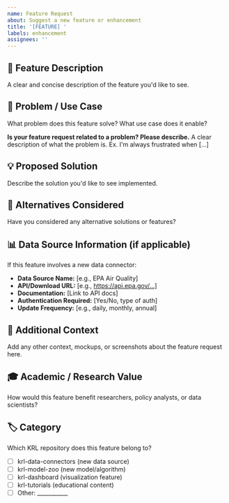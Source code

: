 ```yaml
---
name: Feature Request
about: Suggest a new feature or enhancement
title: '[FEATURE] '
labels: enhancement
assignees: ''
---
```


## 🚀 Feature Description

A clear and concise description of the feature you'd like to see.

## 🎯 Problem / Use Case

What problem does this feature solve? What use case does it enable?

**Is your feature request related to a problem? Please describe.**
A clear description of what the problem is. Ex. I'm always frustrated when [...]

## 💡 Proposed Solution

Describe the solution you'd like to see implemented.

## 🔄 Alternatives Considered

Have you considered any alternative solutions or features?

## 📊 Data Source Information (if applicable)

If this feature involves a new data connector:

- **Data Source Name:** [e.g., EPA Air Quality]
- **API/Download URL:** [e.g., https://api.epa.gov/...]
- **Documentation:** [Link to API docs]
- **Authentication Required:** [Yes/No, type of auth]
- **Update Frequency:** [e.g., daily, monthly, annual]

## 📝 Additional Context

Add any other context, mockups, or screenshots about the feature request here.

## 🎓 Academic / Research Value

How would this feature benefit researchers, policy analysts, or data scientists?

## 🏷️ Category

Which KRL repository does this feature belong to?

- [ ] krl-data-connectors (new data source)
- [ ] krl-model-zoo (new model/algorithm)
- [ ] krl-dashboard (visualization feature)
- [ ] krl-tutorials (educational content)
- [ ] Other: ___________
